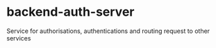 # backend-auth-server
Service for authorisations, authentications and routing request to other services
